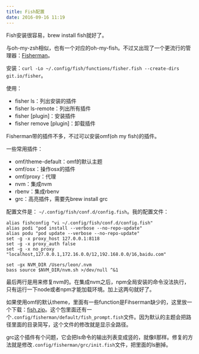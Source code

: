 ```yaml
---
title: Fish配置
date: 2016-09-16 11:19
---
```

Fish安装很容易，brew install fish就好了。

与oh-my-zsh相似，也有一个对应的oh-my-fish。不过又出现了一个更流行的管理器：[Fisherman](https://github.com/fisherman/fisherman)。

安装：`curl -Lo ~/.config/fish/functions/fisher.fish --create-dirs git.io/fisher`。

使用：

- fisher ls：列出安装的插件
- fisher ls-remote：列出所有插件
- fisher [plugin]：安装插件
- fisher remove [plugin]：卸载插件

Fisherman带的插件不多，不过可以安装omf(oh my fish)的插件。

一些常用插件：

- omf/theme-default：omf的默认主题
- omf/osx：操作osx的插件
- omf/proxy：代理
- nvm：集成nvm
- rbenv：集成rbenv
- grc：高亮插件，需要先brew install grc

配置文件是： `~/.config/fish/conf.d/config.fish`。我的配置文件：

    alias fishconfig "vi ~/.config/fish/conf.d/config.fish"
    alias podi "pod install --verbose --no-repo-update"
    alias podu "pod update --verbose --no-repo-update"
    set -g -x proxy_host 127.0.0.1:8118
    set -g -x proxy_auth false
    set -g -x no_proxy "localhost,127.0.0.1,172.16.0.0/12,192.168.0.0/16,baidu.com"

    set -gx NVM_DIR /Users/leon/.nvm
    bass source $NVM_DIR/nvm.sh >/dev/null ^&1

最后两行是用来修复nvm的。在集成nvm之后，npm全局安装的命令没法执行，只有运行一下node或者npm才能加载环境。加上这两句就好了。

如果使用omf的默认theme，里面有一些function是Fihserman缺少的，这里放一个下载：[fish.zip](/attachment/fish.zip)。这个包里面还有一个`.config/fisherman/default/fish_prompt.fish`文件。因为默认的主题会把路径里面的目录简写，这个文件的修改就是显示全路径。

grc这个插件有个问题，它会把ls命令的输出列表变成竖的，就像ll那样。修复的方法就是修改`.config/fisherman/grc/init.fish`文件，把里面的ls删掉。

